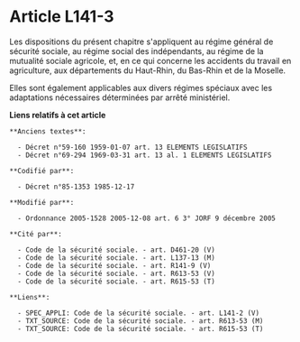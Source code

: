 # Article L141-3

Les dispositions du présent chapitre s'appliquent au régime général de sécurité sociale, au régime social des indépendants,
au régime de la mutualité sociale agricole, et, en ce qui concerne les accidents du travail en agriculture, aux départements
du Haut-Rhin, du Bas-Rhin et de la Moselle. 

Elles sont également applicables aux divers régimes spéciaux avec les adaptations nécessaires déterminées par arrêté
ministériel.

**Liens relatifs à cet article**

	**Anciens textes**:

	  - Décret n°59-160 1959-01-07 art. 13 ELEMENTS LEGISLATIFS
	  - Décret n°69-294 1969-03-31 art. 13 al. 1 ELEMENTS LEGISLATIFS

	**Codifié par**:

	  - Décret n°85-1353 1985-12-17

	**Modifié par**:

	  - Ordonnance 2005-1528 2005-12-08 art. 6 3° JORF 9 décembre 2005

	**Cité par**:

	  - Code de la sécurité sociale. - art. D461-20 (V)
	  - Code de la sécurité sociale. - art. L137-13 (M)
	  - Code de la sécurité sociale. - art. R141-9 (V)
	  - Code de la sécurité sociale. - art. R613-53 (V)
	  - Code de la sécurité sociale. - art. R615-53 (T)

	**Liens**:

	  - SPEC_APPLI: Code de la sécurité sociale. - art. L141-2 (V)
	  - TXT_SOURCE: Code de la sécurité sociale. - art. R613-53 (M)
	  - TXT_SOURCE: Code de la sécurité sociale. - art. R615-53 (T)
